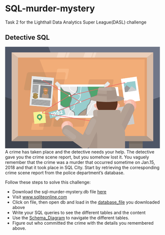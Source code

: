 # SQL-murder-mystery
Task 2 for the Lighthall Data Analytics Super League(DASL) challenge
## Detective SQL
![detect](https://github.com/panndda/SQL-murder-mystery/blob/main/New%20folder/1111.PNG)
A crime has taken place and the detective needs your help. The detective gave you the crime scene report, but you somehow lost it. You vaguely remember that the crime was a murder that occurred sometime on Jan.15, 2018 and that it took place in SQL City. Start by retrieving the corresponding crime scene report from the police department’s database.

Follow these steps to solve this challenge:

* Download the sql-murder-mystery.db file [here](https://drive.google.com/drive/folders/1SLlSSzIqhu9m4p8HmoJYjn5X_GTYdDsf?usp=share_link)
* Visit www.sqliteonline.com
* Click on file, then open db and load in the [database_file](https://github.com/panndda/SQL-murder-mystery/tree/main/Database%20and%20Schema) you downloaded above
* Write your SQL queries to see the different tables and the content
* Use the [Schema_Diagram](https://github.com/panndda/SQL-murder-mystery/blob/main/Database%20and%20Schema/schema.png) to navigate the different tables.
* Figure out who committed the crime with the details you remembered above.
